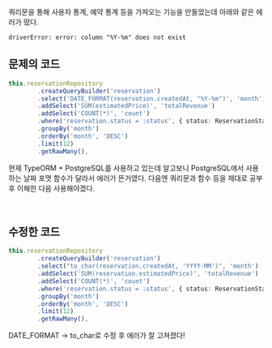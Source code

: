 쿼리문을 통해 사용자 통계, 예약 통계 등을 가져오는 기능을 만들었는데 아래와 같은 에러가 떴다.

```
driverError: error: column "%Y-%m" does not exist
```

## 문제의 코드

```typescript
this.reservationRepository
        .createQueryBuilder('reservation')
        .select('DATE_FORMAT(reservation.createdAt, "%Y-%m")', 'month')
        .addSelect('SUM(estimatedPrice)', 'totalRevenue')
        .addSelect('COUNT(*)', 'count')
        .where('reservation.status = :status', { status: ReservationStatus.COMPLETED })
        .groupBy('month')
        .orderBy('month', 'DESC')
        .limit(12)
        .getRawMany(),
```

현재 TypeORM + PostgreSQL를 사용하고 있는데 알고보니 PostgreSQL에서 사용하는 날짜 포맷 함수가 달라서 에러가 뜬거였다. 다음엔 쿼리문과 함수 등을 제대로 공부 후 이해한 다음 사용해야겠다.

<br>

## 수정한 코드

```typescript
this.reservationRepository
        .createQueryBuilder('reservation')
        .select("to_char(reservation.createdAt, 'YYYY-MM')", 'month')
        .addSelect('SUM(reservation.estimatedPrice)', 'totalRevenue')
        .addSelect('COUNT(*)', 'count')
        .where('reservation.status = :status', { status: ReservationStatus.COMPLETED })
        .groupBy('month')
        .orderBy('month', 'DESC')
        .limit(12)
        .getRawMany(),
```

DATE_FORMAT -> to_char로 수정 후 에러가 잘 고쳐졌다!
